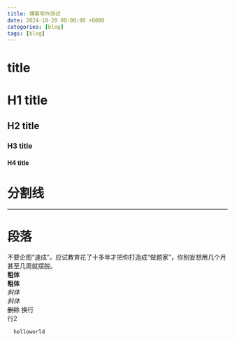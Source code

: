 ```yaml
---
title: 博客写作测试
date: 2024-10-20 00:00:00 +0800
categories: [blog]
tags: [blog]
---
```


# title
# H1 title
## H2 title
### H3 title
#### H4 title
# 分割线
---
# 段落
不要企图“速成”。应试教育花了十多年才把你打造成“做题家”，你别妄想用几个月甚至几周就摆脱。<br>
**粗体**<br>
__粗体__<br>
*斜体*<br>
_斜体_<br>
~~删除~~
换行<br>行2
```python
  helloworld
```
